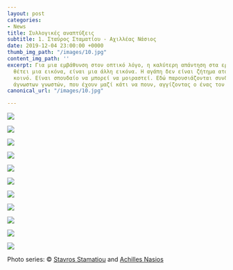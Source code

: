 ```yaml
---
layout: post
categories:
- News
title: Συλλογικές αναπτύξεις
subtitle: 1. Σταύρος Σταματίου - Αχιλλέας Νάσιος
date: 2019-12-04 23:00:00 +0000
thumb_img_path: "/images/10.jpg"
content_img_path: ''
excerpt: Για μια εμβάθυνση στον οπτικό λόγο, η καλύτερη απάντηση στα ερωτήματα που
  θέτει μια εικόνα, είναι μια άλλη εικόνα. Η αγάπη δεν είναι ζήτημα ατομικό, αλλά
  κοινό. Είναι σπουδαίο να μπορεί να μοιραστεί. Εδώ παρουσιάζονται συνδέσεις φίλων
  άγνωστων γνωστών, που έχουν μαζί κάτι να πουν, αγγίζοντας ο ένας τον άλλον με εικόνες...
canonical_url: "/images/10.jpg"

---
```

![](/images/bwok-2.jpg)

![](/images/01_MG_3539-ok.jpg)

![](/images/02.jpg)

![](/images/03_MG_6013.jpeg)

![](/images/04.jpg)

![](/images/05_MG_8150.jpg)

![](/images/06.jpg)

![](/images/07_MG_0910.jpg)

![](/images/08.jpg)

![](/images/09_MG_9288.jpg)

![](/images/10.jpg)

Photo series: © <a href="https://www.facebook.com/profile.php?id=1537524844" target="blank">Stavros Stamatiou</a> and  <a href="https://anikon.org/" target="blank">Achilles Nasios</a>